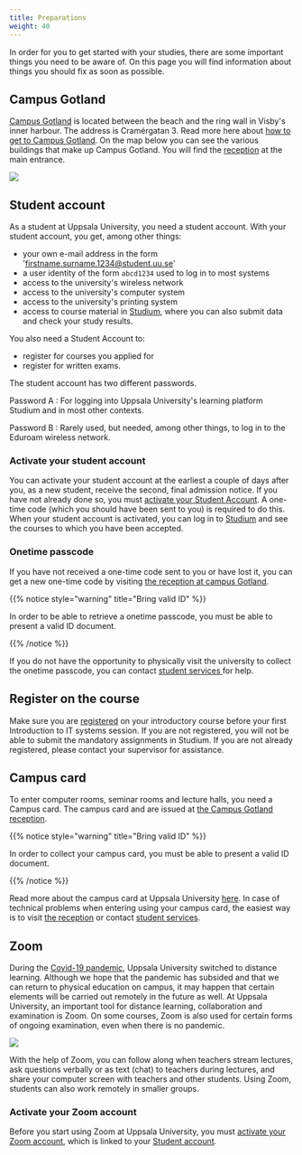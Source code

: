 ```yaml
---
title: Preparations
weight: 40
---
```


In order for you to get started with your studies, there are some important
things you need to be aware of. On this page you will find information about
things you should fix as soon as possible.


## Campus Gotland


[Campus Gotland][campus-gotland] is located between the beach and the ring wall in Visby's inner
harbour. The address is Cramérgatan 3. Read more here about [how to get to Campus
Gotland][campus-gotland-hitta-hit]. On the map below you can see the various buildings that make up Campus
Gotland. You will find the [reception][campus-gotland-reception] at the main entrance.


<img src="/images/preparation/eng-map-of-campus-gotland.jpeg" />


[campus-gotland]: https://www.campusgotland.uu.se/?languageId=3
[campus-gotland-reception]: https://www.campusgotland.uu.se/students/reception/
[campus-gotland-hitta-hit]: https://www.campusgotland.uu.se/about/maps/

## Student account

As a student at Uppsala University, you need a student account. With your
student account, you get, among other things:

- your own e-mail address in the form 'firstname.surname.1234@student.uu.se'
- a user identity of the form `abcd1234` used to log in to most systems
- access to the university's wireless network
- access to the university's computer system
- access to the university's printing system
- access to course material in [Studium][studium], where you can also submit data and check
your study results.

You also need a Student Account to:

- register for courses you applied for
- register for written exams.


[studium]: https://login.studium.uu.se/

The student account has two different passwords.

Password A
: For logging into Uppsala University's learning platform Studium and in most other contexts.

Password B
: Rarely used, but needed, among other things, to log in to the Eduroam wireless network.


### Activate your student account

<!-- https://www.uu.se/student/valkommen/registrering/ --> 

You can activate your student account at the earliest a couple of days after
you, as a new student, receive the second, final admission notice. If you have
not already done so, you must [activate your Student
Account](https://konto.weblogin.uu.se/index-en.html). A one-time code (which you
should have been sent to you) is required to do this. When your student account
is activated, you can log in to [Studium][studium] and see the courses to which you have
been accepted.


### Onetime passcode

If you have not received a one-time code sent to you or have lost it, you can
get a new one-time code by visiting [the reception at campus
Gotland][campus-gotland-reception].



{{% notice style="warning" title="Bring valid ID" %}}

In order to be able to retrieve a onetime passcode, you must be able to present a
valid ID document.

{{% /notice %}}

If you do not have the opportunity to physically visit the university to collect
the onetime passcode, you can contact [student services ][studentservice] for help.

[studentservice]: https://www2.uu.se/en/students/contact


## Register on the course

Make sure you are [registered][register] on your introductory course before your
first Introduction to IT systems session. If you are not registered, you will
not be able to submit the mandatory assignments in Studium. If you are not
already registered, please contact your supervisor for assistance.

[register]: https://www2.uu.se/en/students/admission-and-registration/register

## Campus card

To enter computer rooms, seminar rooms and lecture halls, you need a Campus
card. The campus card and are issued at [the Campus Gotland
reception][campus-gotland-reception].


[campuskort]: https://www2.uu.se/en/students/your-rights/campus-card

{{% notice style="warning" title="Bring valid ID" %}}

In order to collect your campus card, you must be able to present a valid ID
document.

{{% /notice %}}

Read more about the campus card at Uppsala University [here][campuskort]. In case of technical
problems when entering using your campus card, the easiest way is to visit
[the reception][campus-gotland-reception] or contact [student services][studentservice].

## Zoom 

During the [Covid-19 pandemic][covid-19], Uppsala University switched to
distance learning. Although we hope that the pandemic has subsided and that we
can return to physical education on campus, it may happen that certain elements
will be carried out remotely in the future as well. At Uppsala University, an
important tool for distance learning, collaboration and examination is Zoom. On
some courses, Zoom is also used for certain forms of ongoing examination, even
when there is no pandemic.

![](/images/preparation/zoom-screenshot.png)

With the help of Zoom, you can follow along when teachers stream lectures, ask
questions verbally or as text (chat) to teachers during lectures, and share your
computer screen with teachers and other students. Using Zoom, students can also
work remotely in smaller groups.

[covid-19]: https://www2.uu.se/en/students/recommendations-on-covid-19

### Activate your Zoom account

Before you start using Zoom at Uppsala University, you must [activate your Zoom
account][activate-zoom], which is linked to your [Student account](#student-account).

[zoom]: https://zoom.us/
[activate-zoom]: https://www2.uu.se/en/students/it-for-students/zoom-for-students


<!-- 
### Handledning i Zoom

Till följd av rådande situation gällande Covid-19 kommer
[handledning](../tutoring) av uppgifter inom ramen för Inroduktion till datorer
att ske på distans via Zoom på schemalagda
tillfällen. 

-->
